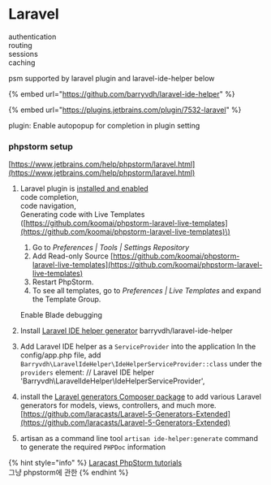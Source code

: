 # Laravel

authentication  
routing  
sessions  
caching

psm supported by laravel plugin and laravel-ide-helper below

{% embed url="https://github.com/barryvdh/laravel-ide-helper" %}

{% embed url="https://plugins.jetbrains.com/plugin/7532-laravel" %}

plugin: Enable autopopup for completion in plugin setting

### phpstorm setup

[https://www.jetbrains.com/help/phpstorm/laravel.html](https://www.jetbrains.com/help/phpstorm/laravel.html)  

1. Laravel plugin is [installed and enabled](https://www.jetbrains.com/help/phpstorm/managing-plugins.html#repos)  
   code completion,   
   code navigation,   
   Generating code with Live Templates \([https://github.com/koomai/phpstorm-laravel-live-templates](https://github.com/koomai/phpstorm-laravel-live-templates)\)

   1. Go to _Preferences \| Tools \| Settings Repository_
   2. Add Read-only Source [https://github.com/koomai/phpstorm-laravel-live-templates](https://github.com/koomai/phpstorm-laravel-live-templates)
   3. Restart PhpStorm.
   4. To see all templates, go to _Preferences \| Live Templates_ and expand the Template Group.

   Enable Blade debugging

2. Install [Laravel IDE helper generator](https://github.com/barryvdh/laravel-ide-helper) barryvdh/laravel-ide-helper
3.  Add Laravel IDE helper as a `ServiceProvider` into the application  In the config/app.php file, add `Barryvdh\LaravelIdeHelper\IdeHelperServiceProvider::class` under the `providers` element: // Laravel IDE helper  'Barryvdh\LaravelIdeHelper\IdeHelperServiceProvider',
4.  install the [Laravel generators Composer package](https://github.com/laracasts/Laravel-5-Generators-Extended) to add various Laravel generators for models, views, controllers, and much more. [https://github.com/laracasts/Laravel-5-Generators-Extended](https://github.com/laracasts/Laravel-5-Generators-Extended)
5. artisan as a command line tool  `artisan ide-helper:generate` command to generate the required `PHPDoc` information

{% hint style="info" %}
 [Laracast PhpStorm tutorials](https://laracasts.com/series/how-to-be-awesome-in-phpstorm)  
그냥 phpstorm에 관한
{% endhint %}



